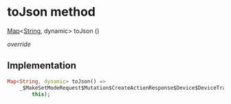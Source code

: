 


# toJson method








[Map](https://api.flutter.dev/flutter/dart-core/Map-class.html)&lt;[String](https://api.flutter.dev/flutter/dart-core/String-class.html), dynamic> toJson
()

_override_






## Implementation

```dart
Map<String, dynamic> toJson() =>
    _$MakeSetModeRequest$Mutation$CreateActionResponse$Device$DeviceTrait$ThermostatSettingDeviceTrait$ThermostatSettingState$ThermostatSettingStateModeField$ThermostatSettingStateDesiredModeToJson(
        this);
```







